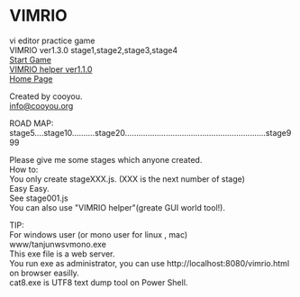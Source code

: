 # VIMRIO
vi editor practice game  
VIMRIO ver1.3.0 stage1,stage2,stage3,stage4  
[Start Game](http://cooyou.github.io/vimrio/www/vimrio.html)  
[VIMRIO helper ver1.1.0](http://cooyou.github.io/vimrio/www/helper/helper.html)  
[Home Page](http://cooyou.github.io/vimrio/index.html)  

Created by cooyou.  
info@cooyou.org  

ROAD MAP:    
stage5....stage10..........stage20..............................................................stage999  
  
Please give me some stages which anyone created.  
How to:  
You only create stageXXX.js. (XXX is the next number of stage)  
Easy Easy.  
See stage001.js  
You can also use "VIMRIO helper"(greate GUI world tool!).  

TIP:  
For windows user (or mono user for linux , mac)  
www/tanjunwsvmono.exe  
This exe file is a web server.  
You run exe as administrator, you can use http://localhost:8080/vimrio.html on browser easilly.  
cat8.exe is UTF8 text dump tool on Power Shell.   
